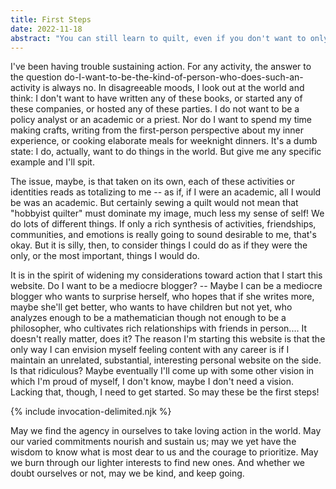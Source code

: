 ```yaml
---
title: First Steps
date: 2022-11-18
abstract: "You can still learn to quilt, even if you don't want to only be a quilter."
---
```

I've been having trouble sustaining action. For any activity, the answer to the question do-I-want-to-be-the-kind-of-person-who-does-such-an-activity is always no. In disagreeable moods, I look out at the world and think: I don't want to have written any of these books, or started any of these companies, or hosted any of these parties. I do not want to be a policy analyst or an academic or a priest. Nor do I want to spend my time making crafts, writing from the first-person perspective about my inner experience, or cooking elaborate meals for weeknight dinners. It's a dumb state: I do, actually, want to do things in the world. But give me any specific example and I'll spit.

The issue, maybe, is that taken on its own, each of these activities or identities reads as totalizing to me -- as if, if I were an academic, all I would be was an academic. But certainly sewing a quilt would not mean that "hobbyist quilter" must dominate my image, much less my sense of self! We do lots of different things. If only a rich synthesis of activities, friendships, communities, and emotions is really going to sound desirable to me, that's okay. But it is silly, then, to consider things I could do as if they were the only, or the most important, things I would do.

It is in the spirit of widening my considerations toward action that I start this website. Do I want to be a mediocre blogger? -- Maybe I can be a mediocre blogger who wants to surprise herself, who hopes that if she writes more, maybe she'll get better, who wants to have children but not yet, who analyzes enough to be a mathematician though not enough to be a philosopher, who cultivates rich relationships with friends in person.... It doesn't really matter, does it? The reason I'm starting this website is that the only way I can envision myself feeling content with any career is if I maintain an unrelated, substantial, interesting personal website on the side. Is that ridiculous? Maybe eventually I'll come up with some other vision in which I'm proud of myself, I don't know, maybe I don't need a vision. Lacking that, though, I need to get started. So may these be the first steps!

{% include invocation-delimited.njk %}

May we find the agency in ourselves to take loving action in the world. May our varied commitments nourish and sustain us; may we yet have the wisdom to know what is most dear to us and the courage to prioritize. May we burn through our lighter interests to find new ones. And whether we doubt ourselves or not, may we be kind, and keep going.
